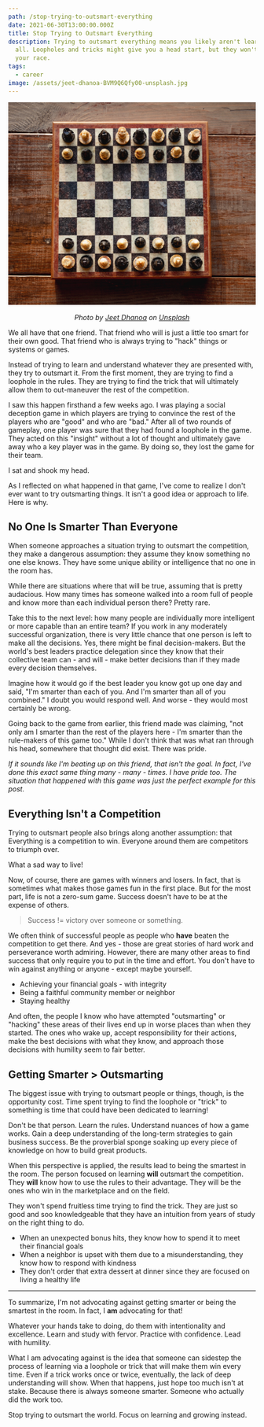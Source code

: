 ```yaml
---
path: /stop-trying-to-outsmart-everything
date: 2021-06-30T13:00:00.000Z
title: Stop Trying to Outsmart Everything
description: Trying to outsmart everything means you likely aren't learning at
  all. Loopholes and tricks might give you a head start, but they won't sustain
  your race.
tags:
  - career
image: /assets/jeet-dhanoa-BVM9Q6Qfy00-unsplash.jpg
---
```


![](../assets/jeet-dhanoa-BVM9Q6Qfy00-unsplash.jpg "chess board")

<center>

<i>

Photo by <a href="https://unsplash.com/@jeetdhanoa?utm_source=unsplash&utm_medium=referral&utm_content=creditCopyText">Jeet Dhanoa</a> on <a href="https://unsplash.com/s/photos/chess?utm_source=unsplash&utm_medium=referral&utm_content=creditCopyText">Unsplash</a>
  
</i>

</center>

We all have that one friend. That friend who will is just a little too smart for their own good. That friend who is always trying to "hack" things or systems or games.

Instead of trying to learn and understand whatever they are presented with, they try to outsmart it. From the first moment, they are trying to find a loophole in the rules. They are trying to find the trick that will ultimately allow them to out-maneuver the rest of the competition.

I saw this happen firsthand a few weeks ago. I was playing a social deception game in which players are trying to convince the rest of the players who are "good" and who are "bad." After all of two rounds of gameplay, one player was sure that they had found a loophole in the game. They acted on this "insight" without a lot of thought and ultimately gave away who a key player was in the game. By doing so, they lost the game for their team. 

I sat and shook my head. 

As I reflected on what happened in that game, I've come to realize I don't ever want to try outsmarting things. It isn't a good idea or approach to life. Here is why.

## No One Is Smarter Than Everyone

When someone approaches a situation trying to outsmart the competition, they make a dangerous assumption: they assume they know something no one else knows. They have some unique ability or intelligence that no one in the room has. 

While there are situations where that will be true, assuming that is pretty audacious. How many times has someone walked into a room full of people and know more than each individual person there? Pretty rare.

Take this to the next level: how many people are individually more intelligent or more capable than an entire team? If you work in any moderately successful organization, there is very little chance that one person is left to make all the decisions. Yes, there might be final decision-makers. But the world's best leaders practice delegation since they know that their collective team can - and will - make better decisions than if they made every decision themselves. 

Imagine how it would go if the best leader you know got up one day and said, "I'm smarter than each of you. And I'm smarter than all of you combined." I doubt you would respond well. And worse - they would most certainly be wrong.

Going back to the game from earlier, this friend made was claiming, "not only am I smarter than the rest of the players here - I'm smarter than the rule-makers of this game too." While I don't think that was what ran through his head, somewhere that thought did exist. There was pride.

_If it sounds like I'm beating up on this friend, that isn't the goal. In fact, I've done this exact same thing many - many - times. I have pride too. The situation that happened with this game was just the perfect example for this post._

## Everything Isn't a Competition

Trying to outsmart people also brings along another assumption: that Everything is a competition to win. Everyone around them are competitors to triumph over.

What a sad way to live!

Now, of course, there are games with winners and losers. In fact, that is sometimes what makes those games fun in the first place. But for the most part, life is not a zero-sum game. Success doesn't have to be at the expense of others.

> Success != victory over someone or something. 

We often think of successful people as people who **have** beaten the competition to get there. And yes - those are great stories of hard work and perseverance worth admiring. However, there are many other areas to find success that only require you to put in the time and effort. You don't have to win against anything or anyone - except maybe yourself.

* Achieving your financial goals - with integrity
* Being a faithful community member or neighbor
* Staying healthy

And often, the people I know who have attempted "outsmarting" or "hacking" these areas of their lives end up in worse places than when they started. The ones who wake up, accept responsibility for their actions, make the best decisions with what they know, and approach those decisions with humility seem to fair better. 

## Getting Smarter > Outsmarting

The biggest issue with trying to outsmart people or things, though, is the opportunity cost. Time spent trying to find the loophole or "trick" to something is time that could have been dedicated to learning!

Don't be that person. Learn the rules. Understand nuances of how a game works. Gain a deep understanding of the long-term strategies to gain business success. Be the proverbial sponge soaking up every piece of knowledge on how to build great products.

When this perspective is applied, the results lead to being the smartest in the room. The person focused on learning **will** outsmart the competition. They **will** know how to use the rules to their advantage. They will be the ones who win in the marketplace and on the field.

They won't spend fruitless time trying to find the trick. They are just so good and soo knowledgeable that they have an intuition from years of study on the right thing to do. 

* When an unexpected bonus hits, they know how to spend it to meet their financial goals
* When a neighbor is upset with them due to a misunderstanding, they know how to respond with kindness
* They don't order that extra dessert at dinner since they are focused on living a healthy life

--- 

To summarize, I'm not advocating against getting smarter or being the smartest in the room. In fact, I **am** advocating for that! 

Whatever your hands take to doing, do them with intentionality and excellence. Learn and study with fervor. Practice with confidence. Lead with humility.

What I am advocating against is the idea that someone can sidestep the process of learning via a loophole or trick that will make them win every time. Even if a trick works once or twice, eventually, the lack of deep understanding will show. When that happens, just hope too much isn't at stake. Because there is always someone smarter. Someone who actually did the work too.

Stop trying to outsmart the world. Focus on learning and growing instead.